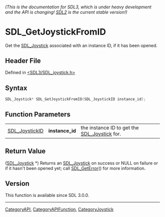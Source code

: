 ###### (This is the documentation for SDL3, which is under heavy development and the API is changing! [SDL2](https://wiki.libsdl.org/SDL2/) is the current stable version!)
# SDL_GetJoystickFromID

Get the [SDL_Joystick](SDL_Joystick) associated with an instance ID, if it has been opened.

## Header File

Defined in [<SDL3/SDL_joystick.h>](https://github.com/libsdl-org/SDL/blob/main/include/SDL3/SDL_joystick.h)

## Syntax

```c
SDL_Joystick* SDL_GetJoystickFromID(SDL_JoystickID instance_id);
```

## Function Parameters

|                                  |                 |                                                              |
| -------------------------------- | --------------- | ------------------------------------------------------------ |
| [SDL_JoystickID](SDL_JoystickID) | **instance_id** | the instance ID to get the [SDL_Joystick](SDL_Joystick) for. |

## Return Value

([SDL_Joystick](SDL_Joystick) *) Returns an [SDL_Joystick](SDL_Joystick) on
success or NULL on failure or if it hasn't been opened yet; call
[SDL_GetError](SDL_GetError)() for more information.

## Version

This function is available since SDL 3.0.0.

----
[CategoryAPI](CategoryAPI), [CategoryAPIFunction](CategoryAPIFunction), [CategoryJoystick](CategoryJoystick)

